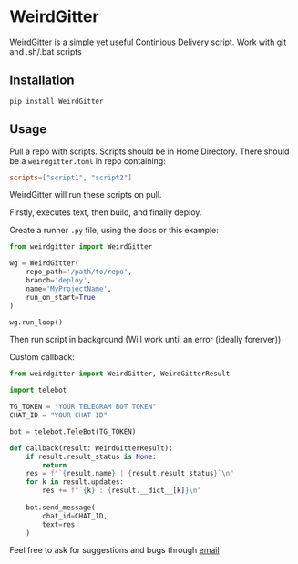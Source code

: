# WeirdGitter

WeirdGitter is a simple yet useful Continious Delivery script. Work with git and .sh/.bat scripts

## Installation

`pip install WeirdGitter`

## Usage

Pull a repo with scripts. Scripts should be in Home Directory.
There should be a `weirdgitter.toml` in repo containing:
```toml
scripts=["script1", "script2"]
```

WeirdGitter will run these scripts on pull.

Firstly, executes text, then build, and finally deploy.

Create a runner `.py` file, using the docs or this example:

```python
from weirdgitter import WeirdGitter

wg = WeirdGitter(
    repo_path='/path/to/repo',
    branch='deploy',
    name='MyProjectName',
    run_on_start=True
)

wg.run_loop()
```

Then run script in background (Will work until an error (ideally forerver))

Custom callback:
```python
from weirdgitter import WeirdGitter, WeirdGitterResult

import telebot

TG_TOKEN = "YOUR TELEGRAM BOT TOKEN"
CHAT_ID = "YOUR CHAT ID"

bot = telebot.TeleBot(TG_TOKEN)

def callback(result: WeirdGitterResult):
    if result.result_status is None:
        return
    res = f"`{result.name} | {result.result_status}`\n"
    for k in result.updates:
        res += f"`{k}`: {result.__dict__[k]}\n"
    
    bot.send_message(
        chat_id=CHAT_ID,
        text=res
    )
```

Feel free to ask for suggestions and bugs through [email](mailto:nikitos99099@gmail.com)
